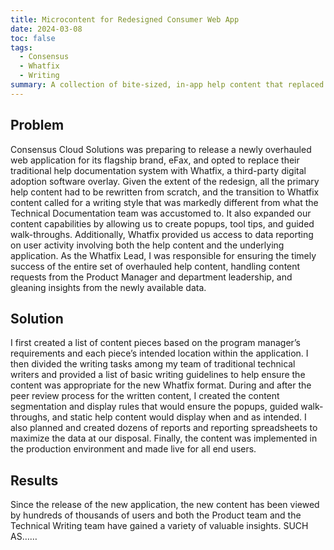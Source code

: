 ```yaml
---
title: Microcontent for Redesigned Consumer Web App
date: 2024-03-08
toc: false
tags:
  - Consensus
  - Whatfix
  - Writing
summary: A collection of bite-sized, in-app help content that replaced FAQ pages and topic-based help pages spread across the flagship brand's web app and multiple WordPress pages
---
```


## Problem
Consensus Cloud Solutions was preparing to release a newly overhauled web application for its flagship brand, eFax, and opted to replace their traditional help documentation system with Whatfix, a third-party digital adoption software overlay. Given the extent of the redesign, all the primary help content had to be rewritten from scratch, and the transition to Whatfix content called for a writing style that was markedly different from what the Technical Documentation team was accustomed to. It also expanded our content capabilities by allowing us to create popups, tool tips, and guided walk-throughs. Additionally, Whatfix provided us access to data reporting on user activity involving both the help content and the underlying application. As the Whatfix Lead, I was responsible for ensuring the timely success of the entire set of overhauled help content, handling content requests from the Product Manager and department leadership, and gleaning insights from the newly available data.

## Solution
I first created a list of content pieces based on the program manager’s requirements and each piece’s intended location within the application. I then divided the writing tasks among my team of traditional technical writers and provided a list of basic writing guidelines to help ensure the content was appropriate for the new Whatfix format. During and after the peer review process for the written content, I created the content segmentation and display rules that would ensure the popups, guided walk-throughs, and static help content would display when and as intended. I also planned and created dozens of reports and reporting spreadsheets to maximize the data at our disposal. Finally, the content was implemented in the production environment and made live for all end users. 

## Results
Since the release of the new application, the new content has been viewed by hundreds of thousands of users and both the Product team and the Technical Writing team have gained a variety of valuable insights. SUCH AS……


<!--more-->
